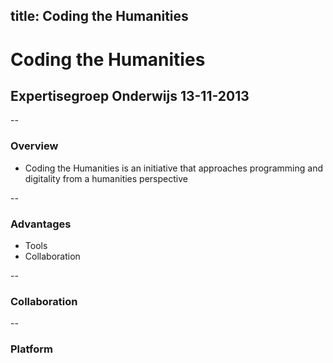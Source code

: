 title: Coding the Humanities 
--

# Coding the Humanities
## Expertisegroep Onderwijs 13-11-2013

--

### Overview

+ Coding the Humanities is an initiative that approaches programming and digitality from a humanities perspective


--

### Advantages

+ Tools
+ Collaboration

--

### Collaboration


--

### Platform


